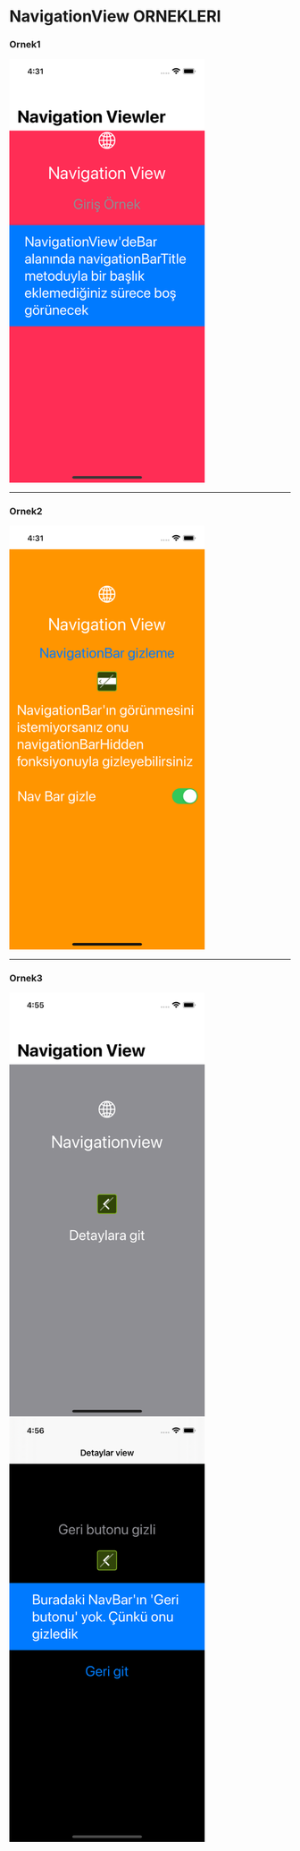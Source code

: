# NavigationView ORNEKLERI

<p align="center">
  <h3>Ornek1</h3>
  <img src="1.png" width="350">
</p>
<hr>

<p align="center">
  <h3>Ornek2</h3>
  <img src="2.png" width="350">
</p>
<hr>

<p align="center">
  <h3>Ornek3</h3>
  <img src="3-1.png" width="350">
  <img src="3-2.png" width="350">
</p>



